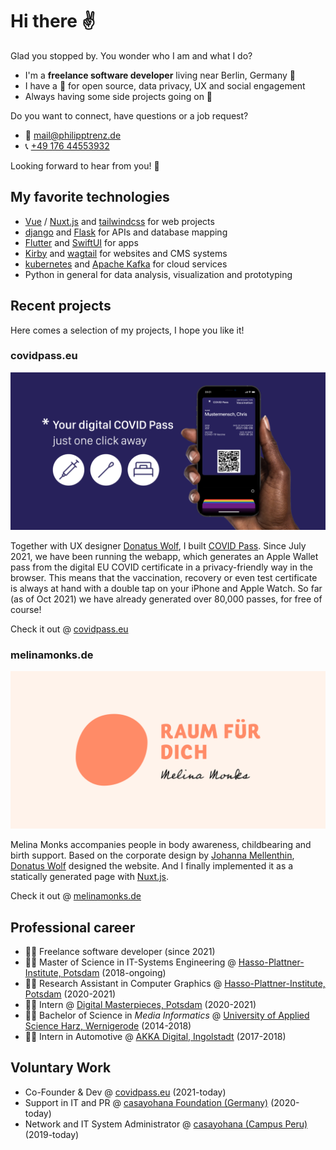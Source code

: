 # Hi there ✌️

Glad you stopped by. You wonder who I am and what I do?

* I'm a **freelance software developer** living near Berlin, Germany 📍
* I have a 💚 for open source, data privacy, UX and social engagement
* Always having some side projects going on 🤗



Do you want to connect, have questions or a job request? 

* 📧 [mail@philipptrenz.de](mailto:mail@philipptrenz.de)
* 📞 [+49 176 44553932](tel:+4917644553932)

Looking forward to hear from you! 🖖



## My favorite technologies

* [Vue](https://github.com/vuejs/vue) / [Nuxt.js](https://github.com/nuxt/nuxt.js) and [tailwindcss](https://github.com/tailwindlabs/tailwindcss) for web projects
* [django](https://github.com/django/django) and [Flask](https://github.com/pallets/flask) for APIs and database mapping
* [Flutter](https://github.com/flutter/flutter) and [SwiftUI](https://developer.apple.com/xcode/swiftui/) for apps
* [Kirby](https://github.com/getkirby/kirby) and [wagtail](https://github.com/wagtail/wagtail) for websites and CMS systems
* [kubernetes](https://kubernetes.io/de/) and [Apache Kafka](https://kafka.apache.org) for cloud services
* Python in general for data analysis, visualization and prototyping



## Recent projects

Here comes a selection of my projects, I hope you like it!

### covidpass.eu 

![COVID Pass - just a click away in your iOS Apple Wallet](images/og-covidpass.png)

Together with UX designer [Donatus Wolf](https://www.linkedin.com/in/donatuswolf/), I built [COVID Pass](https://github.com/philipptrenz/covidpass). Since July 2021, we have been running the webapp, which generates an Apple Wallet pass from the digital EU COVID certificate in a privacy-friendly way in the browser. This means that the vaccination, recovery or even test certificate is always at hand with a double tap on your iPhone and Apple Watch. So far (as of Oct 2021) we have already generated over 80,000 passes, for free of course!

Check it out @ [covidpass.eu](https://covidpass.eu/)



### melinamonks.de

![Melina Monks Open Graph Image](images/og-melinamonks.png)

Melina Monks accompanies people in body awareness, childbearing and birth support. Based on the corporate design by [Johanna Mellenthin](https://www.linkedin.com/in/johannamellenthin/), [Donatus Wolf](https://www.linkedin.com/in/donatuswolf/) designed the website. And I finally implemented it as a statically generated page with [Nuxt.js](https://github.com/nuxt/nuxt.js).

Check it out @ [melinamonks.de](http://melinamonks.de)



## Professional career

* 👨‍💼 Freelance software developer (since 2021)
* 👨‍🎓 Master of Science in IT-Systems Engineering @ [Hasso-Plattner-Institute, Potsdam](https://hpi.de/en/) (2018-ongoing)
* 👨‍🔬 Research Assistant in Computer Graphics @ [Hasso-Plattner-Institute, Potsdam](https://hpi.de/doellner/home.html) (2020-2021)
* 👨‍💻 Intern @ [Digital Masterpieces, Potsdam](https://www.digitalmasterpieces.com) (2020-2021)
* 👨‍🎓 Bachelor of Science in *Media Informatics* @ [University of Applied Science Harz, Wernigerode](https://www.hs-harz.de/en/) (2014-2018) 
* 👨‍💻 Intern in Automotive @ [AKKA Digital, Ingolstadt](https://www.akka-technologies.com/sector/empower-your-activities-with-digital-technologies/) (2017-2018) 



## Voluntary Work

* Co-Founder & Dev @ [covidpass.eu](https://covidpass.eu) (2021-today)
* Support in IT and PR @ [casayohana Foundation (Germany)](https://casayohana.org) (2020-today)
* Network and IT System Administrator @ [casayohana (Campus Peru)](https://casayohana.org) (2019-today)